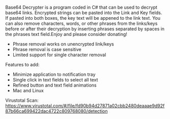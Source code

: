 Base64 Decrypter is a program coded in C# that can be used to decrypt base64 links. Encrypted strings can be pasted into the Link and Key fields. If pasted into both boxes, the key text will be appened to the link text. You can also remove characters, words, or other phrases from the links/keys before or after their decryption by inserting phrases separated by spaces in the phrases text field.Enjoy and please consider donating!

- Phrase removal works on unencrypted link/keys
- Phrase removal is case sensitive
- Limited support for single character removal

Features to add:

- Minimize application to notification tray
- Single click in text fields to select all text
- Refined button and text field animations
- Mac and Linux

Virustotal Scan: https://www.virustotal.com/#/file/fd90b94d27871a02cbb2480deaaae9d92f87b66ca699422dac4722c809768080/detection